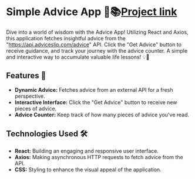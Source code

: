 # Simple Advice App 🤔📚[Project link](https://advice-api-react-eight.vercel.app/)

Dive into a world of wisdom with the Advice App! Utilizing React and Axios, this application fetches insightful advice from the "https://api.adviceslip.com/advice" API. Click the "Get Advice" button to receive guidance, and track your journey with the advice counter. A simple and interactive way to accumulate valuable life lessons! 💡🔗

## Features 🚀
- **Dynamic Advice:** Fetches advice from an external API for a fresh perspective.
- **Interactive Interface:** Click the "Get Advice" button to receive new pieces of advice.
- **Advice Counter:** Keep track of how many pieces of advice you've read.

## Technologies Used 🛠️
- **React:** Building an engaging and responsive user interface.
- **Axios:** Making asynchronous HTTP requests to fetch advice from the API.
- **CSS:** Styling to enhance the visual appeal of the application.
